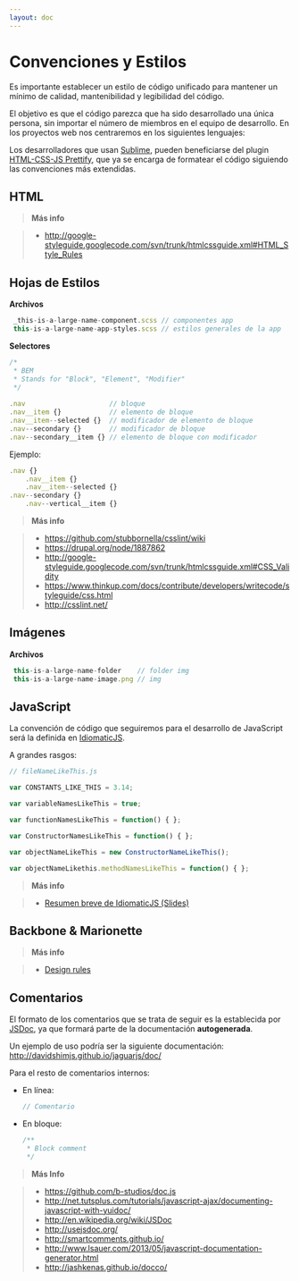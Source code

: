 ```yaml
---
layout: doc
---
```


# Convenciones y Estilos


Es importante establecer un estilo de código unificado para mantener un mínimo de calidad, mantenibilidad y legibilidad del código.

El objetivo es que el código parezca que ha sido desarrollado una única persona, sin importar el número de miembros en el equipo de desarrollo.
En los proyectos web nos centraremos en los siguientes lenguajes:

Los desarrolladores que usan [Sublime](http://www.sublimetext.com/), pueden beneficiarse del plugin [HTML-CSS-JS Prettify](https://github.com/victorporof/Sublime-HTMLPrettify), que ya se encarga de formatear el código siguiendo las convenciones más extendidas.

## HTML

> **Más info**

> * http://google-styleguide.googlecode.com/svn/trunk/htmlcssguide.xml#HTML_Style_Rules

## Hojas de Estilos

**Archivos**

```javascript
 _this-is-a-large-name-component.scss // componentes app
 this-is-a-large-name-app-styles.scss // estilos generales de la app
```

**Selectores**

```javascript
/*
 * BEM 
 * Stands for "Block", "Element", "Modifier"
 */
 
.nav                     // bloque
.nav__item {}            // elemento de bloque
.nav__item--selected {}  // modificador de elemento de bloque
.nav--secondary {}       // modificador de bloque
.nav--secondary__item {} // elemento de bloque con modificador
```

Ejemplo:

```javascript
.nav {}
    .nav__item {}
    .nav__item--selected {}
.nav--secondary {}
    .nav--vertical__item {}
```

> **Más info**

> * https://github.com/stubbornella/csslint/wiki
> * https://drupal.org/node/1887862
> * http://google-styleguide.googlecode.com/svn/trunk/htmlcssguide.xml#CSS_Validity
> * https://www.thinkup.com/docs/contribute/developers/writecode/styleguide/css.html
> * http://csslint.net/

## Imágenes

**Archivos**

```javascript
 this-is-a-large-name-folder    // folder img
 this-is-a-large-name-image.png // img
```

## JavaScript

La convención de código que seguiremos para el desarrollo de JavaScript será la definida en [IdiomaticJS](https://github.com/rwaldron/idiomatic.js/).

A grandes rasgos:

```javascript
// fileNameLikeThis.js

var CONSTANTS_LIKE_THIS = 3.14;

var variableNamesLikeThis = true;

var functionNamesLikeThis = function() { };

var ConstructorNamesLikeThis = function() { };

var objectNameLikeThis = new ConstructorNameLikeThis();

var objectNameLikethis.methodNamesLikeThis = function() { };
```

> **Más info**

> * [Resumen breve de IdiomaticJS (Slides)](http://slid.es/antai/js_con_estilo)


## Backbone & Marionette

> **Más info**

> * [Design rules](http://cloudandcode.tumblr.com/post/98671637921/design-rules-in-a-backbone-marionette-app)


## Comentarios

El formato de los comentarios que se trata de seguir es la establecida por [JSDoc](http://usejsdoc.org/), ya que formará parte de la documentación **autogenerada**.

Un ejemplo de uso podría ser la siguiente documentación: http://davidshimjs.github.io/jaguarjs/doc/

Para el resto de comentarios internos:

* En línea:

	```javascript
	// Comentario
	```

* En bloque:

	```javascript
	/**
	 * Block comment
	 */
	```

> **Más Info**

> * https://github.com/b-studios/doc.js
> * http://net.tutsplus.com/tutorials/javascript-ajax/documenting-javascript-with-yuidoc/
> * http://en.wikipedia.org/wiki/JSDoc
> * http://usejsdoc.org/
> * http://smartcomments.github.io/
> * http://www.lsauer.com/2013/05/javascript-documentation-generator.html
> * http://jashkenas.github.io/docco/
